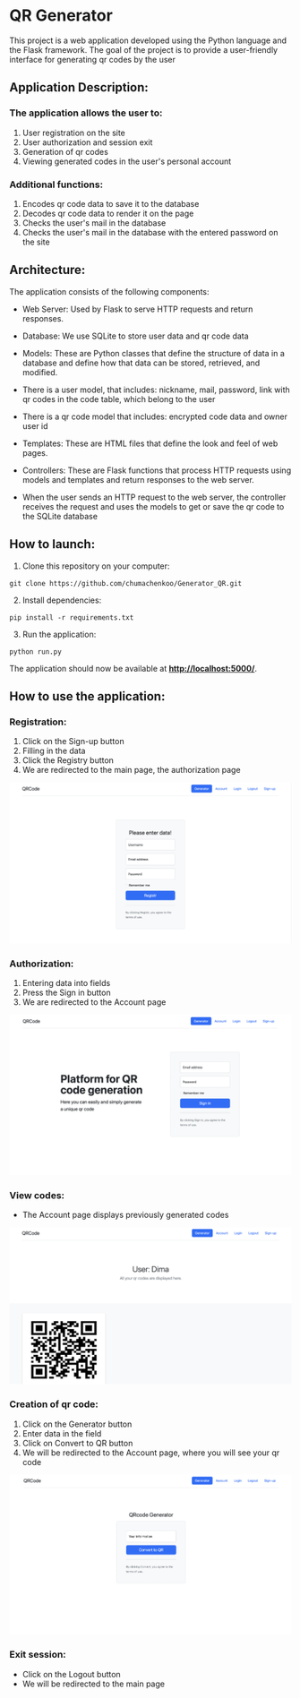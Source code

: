 # QR Generator

This project is a web application developed using the Python language and the Flask framework. The goal of the project is to provide a user-friendly interface for generating qr codes by the user

## **Application Description:**

### The application allows the user to:

1. User registration on the site 
2. User authorization and session exit 
3. Generation of qr codes 
4. Viewing generated codes in the user's personal account

### Additional functions:

1. Encodes qr code data to save it to the database 
2. Decodes qr code data to render it on the page 
3. Checks the user's mail in the database 
4. Checks the user's mail in the database with the entered password on the site

## **Architecture:**

The application consists of the following components:

- Web Server: Used by Flask to serve HTTP requests and return responses.
- Database: We use SQLite to store user data and qr code data
- Models: These are Python classes that define the structure of data in a database and define how that data can be stored, retrieved, and modified.
- There is a user model, that includes: nickname, mail, password, link with qr codes in the code table, which belong to the user
- There is a qr code model that includes: encrypted code data and owner user id
- Templates: These are HTML files that define the look and feel of web pages.
- Controllers: These are Flask functions that process HTTP requests using models and templates and return responses to the web server.

- When the user sends an HTTP request to the web server, the controller receives the request and uses the models to get or save the qr code to the SQLite database

## **How to launch:**

1. Clone this repository on your computer:

```
git clone https://github.com/chumachenkoo/Generator_QR.git
```

2. Install dependencies:

```
pip install -r requirements.txt
```

3. Run the application:

```
python run.py
```

The application should now be available at **[http://localhost:5000/](http://localhost:5000/)**.

## **How to use the application:**

### Registration:

1. Click on the Sign-up button 
2. Filling in the data 
3. Click the Registry button 
4. We are redirected to the main page, the authorization page

![alt text](static/images/Untitled.png)

### Authorization:

1. Entering data into fields 
2. Press the Sign in button 
3. We are redirected to the Account page

![alt text](static/images/Untitled1.png)

### View codes:

- The Account page displays previously generated codes

![alt text](static/images/Untitled2.png)

### Creation of qr code:

1. Click on the Generator button 
2. Enter data in the field 
3. Click on Convert to QR button 
4. We will be redirected to the Account page, where you will see your qr code

![alt text](static/images/Untitled3.png)

### Exit session:

- Click on the Logout button 
- We will be redirected to the main page